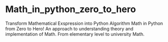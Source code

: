 # Math_in_python_zero_to_hero
Transform Mathematical Exspression into Python Algorithm
Math in Python from Zero to Hero!
An approach to understanding theory and implementation of Math.
From elementary level to university Math.

